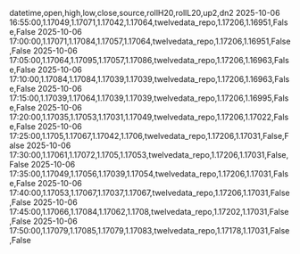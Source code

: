 datetime,open,high,low,close,source,rollH20,rollL20,up2,dn2
2025-10-06 16:55:00,1.17049,1.17071,1.17042,1.17064,twelvedata_repo,1.17206,1.16951,False,False
2025-10-06 17:00:00,1.17071,1.17084,1.17057,1.17064,twelvedata_repo,1.17206,1.16951,False,False
2025-10-06 17:05:00,1.17064,1.17095,1.17057,1.17086,twelvedata_repo,1.17206,1.16963,False,False
2025-10-06 17:10:00,1.17084,1.17084,1.17039,1.17039,twelvedata_repo,1.17206,1.16963,False,False
2025-10-06 17:15:00,1.17039,1.17064,1.17039,1.17039,twelvedata_repo,1.17206,1.16995,False,False
2025-10-06 17:20:00,1.17035,1.17053,1.17031,1.17049,twelvedata_repo,1.17206,1.17022,False,False
2025-10-06 17:25:00,1.1705,1.17067,1.17042,1.1706,twelvedata_repo,1.17206,1.17031,False,False
2025-10-06 17:30:00,1.17061,1.17072,1.1705,1.17053,twelvedata_repo,1.17206,1.17031,False,False
2025-10-06 17:35:00,1.17049,1.17056,1.17039,1.17054,twelvedata_repo,1.17206,1.17031,False,False
2025-10-06 17:40:00,1.17053,1.17067,1.17037,1.17067,twelvedata_repo,1.17206,1.17031,False,False
2025-10-06 17:45:00,1.17066,1.17084,1.17062,1.1708,twelvedata_repo,1.17202,1.17031,False,False
2025-10-06 17:50:00,1.17079,1.17085,1.17079,1.17083,twelvedata_repo,1.17178,1.17031,False,False
